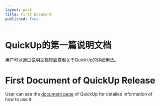 ```yaml
---
layout: post
title: First Document
published: True
---
```


# QuickUp的第一篇说明文档

用户可以通过[说明文档界面](https://quickup.smart-space.com.cn/document/)查看关于QuickUp的详细用法。

# First Document of QuickUp Release

User can see the [document page](https://quickup.smart-space.com.cn/document-en/) of QuickUp for detailed information of how to use it.
